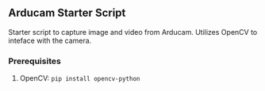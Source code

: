 ## Arducam Starter Script

Starter script to capture image and video from Arducam. Utilizes OpenCV to inteface with the camera.

### Prerequisites
1. OpenCV:
`pip install opencv-python`
